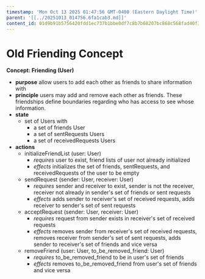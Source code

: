 ```yaml
---
timestamp: 'Mon Oct 13 2025 01:47:56 GMT-0400 (Eastern Daylight Time)'
parent: '[[../20251013_014756.6fa1cab3.md]]'
content_id: 01d9b91b5756420fdd1ec737b1bbe0df7c8b7b68207bc868c568fad40f353eb8
---
```


# Old Friending Concept

**Concept: Friending (User)**

* **purpose** allow users to add each other as friends to share information with
* **principle** users may add and remove each other as friends. These friendships define boundaries regarding who has access to see whose information.
* **state**
  * set of Users with
    * a set of friends User
    * a set of sentRequests Users
    * a set of receivedRequests Users
* **actions**
  * initializeFriendList (user: User)
    * *requires* user to exist, friend lists of user not already initialized
    * *effects* initializes the set of friends, sentRequests, and receivedRequests of the user to be empty
  * sendRequest (sender: User, receiver: User)
    * *requires* sender and receiver to exist, sender is not the receiver, receiver not already in sender's set of friends or sent requests
    * *effects* adds sender to receiver's set of received requests, adds receiver to sender's set of sent requests
  * acceptRequest (sender: User, receiver: User)
    * *requires* request from sender exists in receiver's set of received requests
    * *effects* removes sender from receiver's set of received requests, removes receiver from sender's set of sent requests, adds sender to receiver's set of friends and vice versa
  * removeFriend (user: User, to\_be\_removed\_friend: User)
    * *requires* to\_be\_removed\_friend to be in user's set of friends
    * *effects* removes to\_be\_removed\_friend from user's set of friends and vice versa

